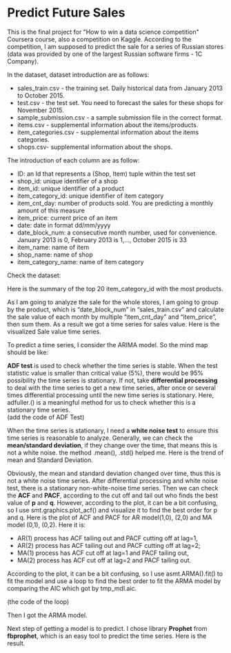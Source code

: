 # Predict Future Sales

This is the final project for "How to win a data science competition" Coursera course, also a competition on Kaggle. According to the competition, I am supposed to predict the sale for a series of Russian stores (data was provided by one of the largest Russian software firms - 1C Company). 

In the dataset, dataset introduction are as follows:

* sales_train.csv - the training set. Daily historical data from January 2013 to October 2015.
* test.csv - the test set. You need to forecast the sales for these shops for November 2015.
* sample_submission.csv - a sample submission file in the correct format.
* items.csv - supplemental information about the items/products.
* item_categories.csv - supplemental information about the items categories.
* shops.csv- supplemental information about the shops.

The introduction of each column are as follow:

* ID: an Id that represents a (Shop, Item) tuple within the test set
* shop_id: unique identifier of a shop
* item_id: unique identifier of a product
* item_category_id: unique identifier of item category
* item_cnt_day: number of products sold. You are predicting a monthly amount of this measure
* item_price: current price of an item
* date: date in format dd/mm/yyyy
* date_block_num: a consecutive month number, used for convenience. January 2013 is 0, February 2013 is 1,..., October 2015 is 33
* item_name: name of item
* shop_name: name of shop
* item_category_name: name of item category
 
Check the dataset:

Here is the summary of the top 20 item_category_id with the most products.

As I am going to analyze the sale for the whole stores, I am going to group by the product, which is “date_block_num” in “sales_train.csv” and calculate the sale value of each month by multiple “item_cnt_day” and “item_price”, then sum them. As a result we got a time series for sales value. Here is the visualized Sale value time series.


To predict a time series, I consider the ARIMA model. So the mind map should be like:


**ADF test** is used to check whether the time series is stable. When the test statistic value is smaller than critical value (5%), there would be 95% possibility the time series is stationary. If not, take **differential processing** to deal with the time series to get a new time series, after once or several times differential processing until the new time series is stationary. Here, adfuller.() is a meaningful method for us to check whether this is a stationary time series.     
(add the code of ADF Test)


When the time series is stationary, I need a **white noise test** to ensure this time series is reasonable to analyze. Generally, we can check the **mean/standard deviation**, if they change over the time, that means this is not a white noise. the method .mean(), .std() helped me. Here is the trend of mean and Standard Deviation.
 
Obviously, the mean and standard deviation changed over time, thus this is not a white noise time series.
After differential processing and white noise test, there is a stationary non-white-noise time series. Then we can check the **ACF** and **PACF**, according to the cut off and tail out who finds the best value of **p** and **q**. However, according to the plot, it can be a bit confusing, so I use smt.graphics.plot_acf() and visualize it to find the best order for p and q. Here is the plot of ACF and PACF for AR model(1,0), (2,0) and MA model (0,1), (0,2). Here it is:
- AR(1) process has ACF tailing out and PACF cutting off at lag=1, 
- AR(2) process has ACF tailing out and PACF cutting off at lag=2; 
- MA(1) process has ACF cut off at lag=1 and PACF tailing out, 
- MA(2) process has ACF cut off at lag=2 and PACF tailing out. 

According to the plot, it can be a bit confusing, so I use asmt.ARMA().fit() to fit the model and use a loop to find the best order to fit the ARMA model by comparing the AIC which got by tmp_mdl.aic.

(the code of the loop)


Then I got the ARMA model. 

Next step of getting a model is to predict. I chose library **Prophet** from **fbprophet**, which is an easy tool to predict the time series. Here is the result. 
